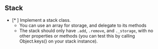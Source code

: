 ## Stack
* [* ] Implement a stack class.
  * You can use an array for storage, and delegate to its methods
  * The stack should only have `.add`, `.remove`, and `._storage`, with no other properties or methods (you can test this by calling Object.keys() on your stack instance).
